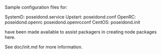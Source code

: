 Sample configuration files for:

SystemD: poseidond.service
Upstart: poseidond.conf
OpenRC:  poseidond.openrc
         poseidond.openrcconf
CentOS:  poseidond.init

have been made available to assist packagers in creating node packages here.

See doc/init.md for more information.
